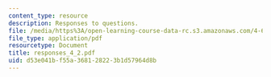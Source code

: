 ```yaml
---
content_type: resource
description: Responses to questions.
file: /media/https%3A/open-learning-course-data-rc.s3.amazonaws.com/4-645-selected-topics-in-architecture-architecture-from-1750-to-the-present-fall-2004/d53e041bf55a368128223b1d57964d8b_responses_4_2.pdf
file_type: application/pdf
resourcetype: Document
title: responses_4_2.pdf
uid: d53e041b-f55a-3681-2822-3b1d57964d8b
---
```

